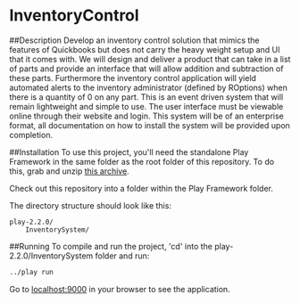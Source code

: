 InventoryControl
================

##Description
Develop an inventory control solution that mimics the features of Quickbooks but does not carry the heavy weight setup and UI that it comes with.  We will design and deliver a product that can take in a list of parts and provide an interface that will allow addition and subtraction of these parts.  Furthermore the inventory control application will yield automated alerts to the inventory administrator (defined by ROptions) when there is a quantity of 0 on any part.  This is an event driven system that will remain lightweight and simple to use.  The user interface must be viewable online through their website and login.  This system will be of an enterprise format, all documentation on how to install the system will be provided upon completion.

##Installation
To use this project, you'll need the standalone Play Framework in the same folder as the root folder of this repository. To do this, grab and unzip <a href="http://downloads.typesafe.com/play/2.2.0/play-2.2.0.zip">this archive</a>.

Check out this repository into a folder within the Play Framework folder.

The directory structure should look like this:

    play-2.2.0/
        InventorySystem/


##Running
To compile and run the project, 'cd' into the play-2.2.0/InventorySystem folder and run:

`````bash
../play run

`````

Go to <a href="http://localhost:9000">localhost:9000</a> in your browser to see the application.

